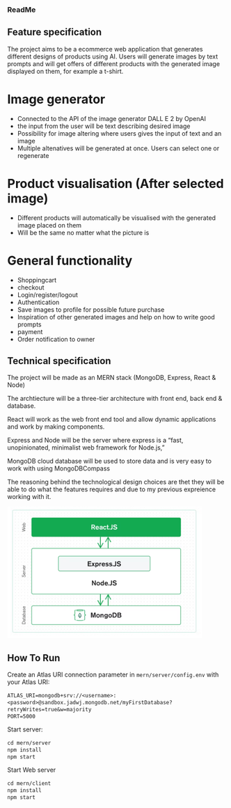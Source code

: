 ### ReadMe

## Feature specification

The project aims to be a ecommerce web application that generates different designs of products using AI. Users will generate images by text prompts and will get offers of different products with the generated image displayed on them, for example a t-shirt.

# Image generator
- Connected to the API of the image generator DALL E 2 by OpenAI
- the input from the user will be text describing desired image
- Possibility for image altering where users gives the input of text and an image
- Multiple altenatives will be generated at once. Users can select one or regenerate

# Product visualisation (After selected image)
- Different products will automatically be visualised with the generated image placed on them
- Will be the same no matter what the picture is

# General functionality
- Shoppingcart
- checkout
- Login/register/logout
- Authentication
- Save images to profile for possible future purchase
- Inspiration of other generated images and help on how to write good prompts
- payment
- Order notification to owner

## Technical specification

The project will be made as an MERN stack (MongoDB, Express, React & Node)

The archtiecture will be a three-tier architecture with front end, back end & database. 

React will work as the web front end tool and allow dynamic applications and work by making components.

Express and Node will be the server where express is a “fast, unopinionated, minimalist web framework for Node.js,” 

MongoDB cloud database will be used to store data and is very easy to work with using MongoDBCompass

The reasoning behind the technological design choices are thet they will be able to do what the features requires and due to my previous expreience working with it.

![image.png](./image.png)

## How To Run
Create an Atlas URI connection parameter in `mern/server/config.env` with your Atlas URI:
```
ATLAS_URI=mongodb+srv://<username>:<password>@sandbox.jadwj.mongodb.net/myFirstDatabase?retryWrites=true&w=majority
PORT=5000
```

Start server:
```
cd mern/server
npm install
npm start
```

Start Web server
```
cd mern/client
npm install
npm start
```
